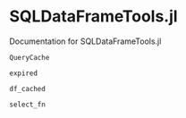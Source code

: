 # SQLDataFrameTools.jl

Documentation for SQLDataFrameTools.jl

```@docs
QueryCache
```

```@docs
expired
```

```@docs
df_cached
```

```@docs
select_fn
```


